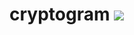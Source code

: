 # cryptogram [![](https://www.jitpack.io/v/core-lib/cryptogram.svg)](https://www.jitpack.io/#core-lib/cryptogram)